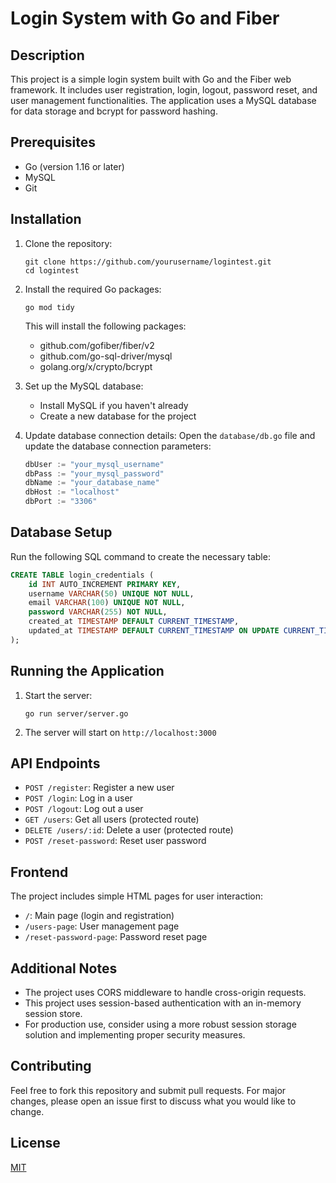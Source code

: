 # Login System with Go and Fiber

## Description
This project is a simple login system built with Go and the Fiber web framework. It includes user registration, login, logout, password reset, and user management functionalities. The application uses a MySQL database for data storage and bcrypt for password hashing.

## Prerequisites
- Go (version 1.16 or later)
- MySQL
- Git

## Installation

1. Clone the repository:
   ```
   git clone https://github.com/yourusername/logintest.git
   cd logintest
   ```

2. Install the required Go packages:
   ```
   go mod tidy
   ```

   This will install the following packages:
   - github.com/gofiber/fiber/v2
   - github.com/go-sql-driver/mysql
   - golang.org/x/crypto/bcrypt

3. Set up the MySQL database:
   - Install MySQL if you haven't already
   - Create a new database for the project

4. Update database connection details:
   Open the `database/db.go` file and update the database connection parameters:
   ```go
   dbUser := "your_mysql_username"
   dbPass := "your_mysql_password"
   dbName := "your_database_name"
   dbHost := "localhost"
   dbPort := "3306"
   ```

## Database Setup

Run the following SQL command to create the necessary table:

```sql
CREATE TABLE login_credentials (
    id INT AUTO_INCREMENT PRIMARY KEY,
    username VARCHAR(50) UNIQUE NOT NULL,
    email VARCHAR(100) UNIQUE NOT NULL,
    password VARCHAR(255) NOT NULL,
    created_at TIMESTAMP DEFAULT CURRENT_TIMESTAMP,
    updated_at TIMESTAMP DEFAULT CURRENT_TIMESTAMP ON UPDATE CURRENT_TIMESTAMP
);
```

## Running the Application

1. Start the server:
   ```
   go run server/server.go
   ```

2. The server will start on `http://localhost:3000`

## API Endpoints

- `POST /register`: Register a new user
- `POST /login`: Log in a user
- `POST /logout`: Log out a user
- `GET /users`: Get all users (protected route)
- `DELETE /users/:id`: Delete a user (protected route)
- `POST /reset-password`: Reset user password

## Frontend

The project includes simple HTML pages for user interaction:

- `/`: Main page (login and registration)
- `/users-page`: User management page
- `/reset-password-page`: Password reset page

## Additional Notes

- The project uses CORS middleware to handle cross-origin requests.
- This project uses session-based authentication with an in-memory session store.
- For production use, consider using a more robust session storage solution and implementing proper security measures.

## Contributing

Feel free to fork this repository and submit pull requests. For major changes, please open an issue first to discuss what you would like to change.

## License

[MIT](https://choosealicense.com/licenses/mit/)
